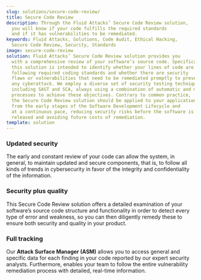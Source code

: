 ```yaml
---
slug: solutions/secure-code-review/
title: Secure Code Review
description: Through the Fluid Attacks’ Secure Code Review solution,
  you will know if your code fulfills the required standards
  and if it has vulnerabilities to be remediated.
keywords: Fluid Attacks, Solutions, Code Audit, Ethical Hacking,
  Secure Code Review, Security, Standards
image: secure-code-review
solution: Fluid Attacks’ Secure Code Review solution provides you
  with a comprehensive review of your software’s source code. Specifically,
  this solution is intended to identify whether your lines of code are
  following required coding standards and whether there are security
  flaws or vulnerabilities that need to be remediated promptly to prevent
  any cyberattack. We employ a diverse set of security testing techniques,
  including SAST and SCA, always using a combination of automatic and manual
  processes to achieve these objectives. Contrary to common practice,
  the Secure Code Review solution should be applied to your applications’ code
  from the early stages of the Software Development Lifecycle and
  at a continuous pace, reducing security risks before the software is
  released and avoiding future costs of remediation.
template: solution
---
```


<div class="sect2">

### Updated security

The early and constant review of your code can allow the system, in
general, to maintain updated and secure components, that is, to follow
all kinds of trends in cybersecurity in favor of the integrity and
confidentiality of the information.

</div>

<div class="sect2">

### Security plus quality

This Secure Code Review solution offers a detailed examination of your
software’s source code structure and functionality in order to detect
every type of error and weakness, so you can then diligently remedy
these to ensure both security and quality in your product.

</div>

<div class="sect2">

### Full tracking

Our **Attack Surface Manager (ASM)** allows you to access general and
specific data for each finding in your code reported by our expert
security analysts. Furthermore, enables your team to follow the entire
vulnerability remediation process with detailed, real-time information.

</div>